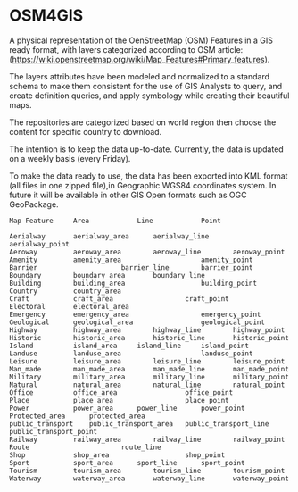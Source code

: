 # OSM4GIS
A physical representation of the OenStreetMap (OSM) Features in a GIS ready format, with layers categorized according to OSM article: (https://wiki.openstreetmap.org/wiki/Map_Features#Primary_features).

The layers attributes have been modeled and normalized to a standard schema to make them consistent for the use of GIS Analysts to query, and create definition queries, and apply symbology while creating their beautiful maps.

The repositories are categorized based on world region then choose the content for specific country to download.

The intention is to keep the data up-to-date.
Currently, the data is updated on a weekly basis (every Friday).

To make the data ready to use, the data has been exported into KML format (all files in one zipped file),in Geographic WGS84 coordinates system.
In future it will be available in other GIS Open formats such as OGC GeoPackage.


```
Map Feature		Area			Line			Point
                                                                                
Aerialway		aerialway_area		aerialway_line		aerialway_point
Aeroway			aeroway_area		aeroway_line		aeroway_point
Amenity			amenity_area					amenity_point
Barrier						barrier_line		barrier_point
Boundary		boundary_area		boundary_line	
Building		building_area					building_point
Country			country_area		
Craft			craft_area					craft_point
Electoral		electoral_area		
Emergency		emergency_area					emergency_point
Geological		geological_area					geological_point
Highway			highway_area		highway_line		highway_point
Historic		historic_area		historic_line		historic_point
Island			island_area		island_line		island_point
Landuse			landuse_area					landuse_point
Leisure			leisure_area		leisure_line		leisure_point
Man_made		man_made_area		man_made_line		man_made_point
Military		military_area		military_line		military_point
Natural			natural_area		natural_line		natural_point
Office			office_area					office_point
Place			place_area					place_point
Power			power_area		power_line		power_point
Protected_area		protected_area		
public_transport	public_transport_area	public_transport_line	public_transport_point
Railway			railway_area		railway_line		railway_point
Route						route_line	
Shop			shop_area					shop_point
Sport			sport_area		sport_line		sport_point
Tourism			tourism_area		tourism_line		tourism_point
Waterway		waterway_area		waterway_line		waterway_point
```